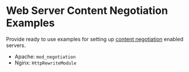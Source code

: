 Web Server Content Negotiation Examples
=======================================

Provide ready to use examples for setting up [content negotiation][0] enabled servers.

- Apache: `mod_negotiation`
- Nginx: `HttpRewriteModule`

[0]: https://en.wikipedia.org/wiki/Content_negotiation "Content negotiation - Wikipedia, the free encyclopedia"
